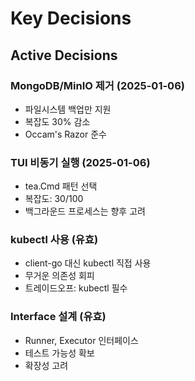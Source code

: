 # Key Decisions

## Active Decisions

### MongoDB/MinIO 제거 (2025-01-06)
- 파일시스템 백업만 지원
- 복잡도 30% 감소
- Occam's Razor 준수

### TUI 비동기 실행 (2025-01-06)
- tea.Cmd 패턴 선택
- 복잡도: 30/100
- 백그라운드 프로세스는 향후 고려

### kubectl 사용 (유효)
- client-go 대신 kubectl 직접 사용
- 무거운 의존성 회피
- 트레이드오프: kubectl 필수

### Interface 설계 (유효)
- Runner, Executor 인터페이스
- 테스트 가능성 확보
- 확장성 고려